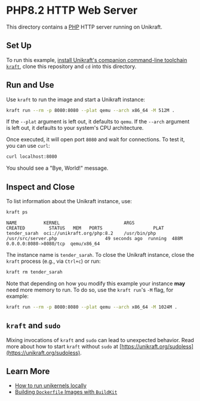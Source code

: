 # PHP8.2 HTTP Web Server

This directory contains a [PHP](https://www.php.net/) HTTP server running on Unikraft.

## Set Up

To run this example, [install Unikraft's companion command-line toolchain `kraft`](https://unikraft.org/docs/cli), clone this repository and `cd` into this directory.

## Run and Use

Use `kraft` to run the image and start a Unikraft instance:

```bash
kraft run --rm -p 8080:8080 --plat qemu --arch x86_64 -M 512M .
```

If the `--plat` argument is left out, it defaults to `qemu`.
If the `--arch` argument is left out, it defaults to your system's CPU architecture.

Once executed, it will open port `8080` and wait for connections.
To test it, you can use `curl`:

```bash
curl localhost:8080
```

You should see a "Bye, World!" message.

## Inspect and Close

To list information about the Unikraft instance, use:

```bash
kraft ps
```

```text
NAME          KERNEL                        ARGS                                              CREATED         STATUS   MEM   PORTS                   PLAT
tender_sarah  oci://unikraft.org/php:8.2    /usr/bin/php /usr/src/server.php                  49 seconds ago  running  488M  0.0.0.0:8080->8080/tcp  qemu/x86_64
```

The instance name is `tender_sarah`.
To close the Unikraft instance, close the `kraft` process (e.g., via `Ctrl+c`) or run:

```bash
kraft rm tender_sarah
```

Note that depending on how you modify this example your instance **may** need more memory to run.
To do so, use the `kraft run`'s `-M` flag, for example:

```bash
kraft run --rm -p 8080:8080 --plat qemu --arch x86_64 -M 1024M .
```

## `kraft` and `sudo`

Mixing invocations of `kraft` and `sudo` can lead to unexpected behavior.
Read more about how to start `kraft` without `sudo` at [https://unikraft.org/sudoless](https://unikraft.org/sudoless).

## Learn More

- [How to run unikernels locally](https://unikraft.org/docs/cli/running)
- [Building `Dockerfile` Images with `BuildKit`](https://unikraft.org/guides/building-dockerfile-images-with-buildkit)
